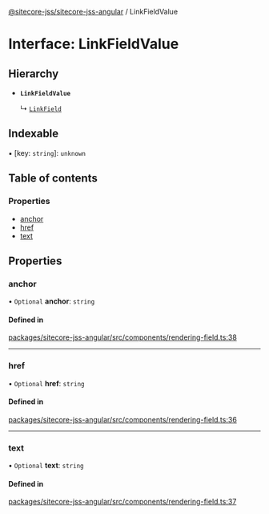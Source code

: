 [@sitecore-jss/sitecore-jss-angular](../README.md) / LinkFieldValue

# Interface: LinkFieldValue

## Hierarchy

- **`LinkFieldValue`**

  ↳ [`LinkField`](LinkField.md)

## Indexable

▪ [key: `string`]: `unknown`

## Table of contents

### Properties

- [anchor](LinkFieldValue.md#anchor)
- [href](LinkFieldValue.md#href)
- [text](LinkFieldValue.md#text)

## Properties

### anchor

• `Optional` **anchor**: `string`

#### Defined in

[packages/sitecore-jss-angular/src/components/rendering-field.ts:38](https://github.com/Sitecore/jss/blob/713c2b800/packages/sitecore-jss-angular/src/components/rendering-field.ts#L38)

___

### href

• `Optional` **href**: `string`

#### Defined in

[packages/sitecore-jss-angular/src/components/rendering-field.ts:36](https://github.com/Sitecore/jss/blob/713c2b800/packages/sitecore-jss-angular/src/components/rendering-field.ts#L36)

___

### text

• `Optional` **text**: `string`

#### Defined in

[packages/sitecore-jss-angular/src/components/rendering-field.ts:37](https://github.com/Sitecore/jss/blob/713c2b800/packages/sitecore-jss-angular/src/components/rendering-field.ts#L37)
